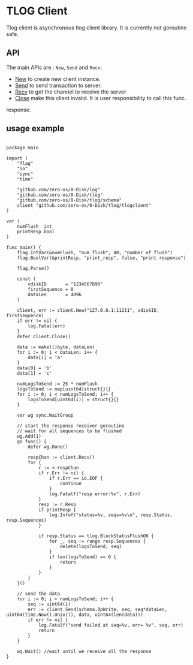 # TLOG Client

Tlog client is asynchronous tlog client library. It is currently not goroutine safe.

## API

The main APIs are : `New`, `Send` and `Recv`:

- [New](https://godoc.org/github.com/zero-os/0-Disk/tlog/tlogclient#New) to create new client instance.
- [Send](https://godoc.org/github.com/zero-os/0-Disk/tlog/tlogclient#Client.Send) to send transaction to server.
- [Recv](https://godoc.org/github.com/zero-os/0-Disk/tlog/tlogclient#Client.Recv) to get the channel to receive the server
- [Close](https://godoc.org/github.com/zero-os/0-Disk/tlog/tlogclient#Client.Close) make this client invalid. It is user responsibility to call this func.

response.

## usage example

```

package main

import (
	"flag"
	"io"
	"sync"
	"time"

	"github.com/zero-os/0-Disk/log"
	"github.com/zero-os/0-Disk/tlog"
	"github.com/zero-os/0-Disk/tlog/schema"
	client "github.com/zero-os/0-Disk/tlog/tlogclient"
)

var (
	numFlush  int
	printResp bool
)

func main() {
	flag.IntVar(&numFlush, "num_flush", 40, "number of flush")
	flag.BoolVar(&printResp, "print_resp", false, "print response")

	flag.Parse()

	const (
		vdiskID       = "1234567890"
		firstSequence = 0
		dataLen       = 4096
	)

	client, err := client.New("127.0.0.1:11211", vdiskID, firstSequence)
	if err != nil {
		log.Fatal(err)
	}
	defer client.Close()

	data := make([]byte, dataLen)
	for i := 0; i < dataLen; i++ {
		data[i] = 'a'
	}
	data[0] = 'b'
	data[1] = 'c'

	numLogsToSend := 25 * numFlush
	logsToSend := map[uint64]struct{}{}
	for i := 0; i < numLogsToSend; i++ {
		logsToSend[uint64(i)] = struct{}{}
	}

	var wg sync.WaitGroup

	// start the response receiver goroutine
	// wait for all sequences to be flushed
	wg.Add(1)
	go func() {
		defer wg.Done()

		respChan := client.Recv()
		for {
			r := <-respChan
			if r.Err != nil {
				if r.Err == io.EOF {
					continue
				}
				log.Fatalf("resp error:%v", r.Err)
			}
			resp := r.Resp
			if printResp {
				log.Infof("status=%v, seqs=%v\n", resp.Status, resp.Sequences)
			}

			if resp.Status == tlog.BlockStatusFlushOK {
				for _, seq := range resp.Sequences {
					delete(logsToSend, seq)
				}
				if len(logsToSend) == 0 {
					return
				}
			}
		}
	}()

	// send the data
	for i := 0; i < numLogsToSend; i++ {
		seq := uint64(i)
		err := client.Send(schema.OpWrite, seq, seq*dataLen, uint64(time.Now().Unix()), data, uint64(len(data)))
		if err != nil {
			log.Fatalf("send failed at seq=%v, err= %v", seq, err)
			return
		}
	}

	wg.Wait() //wait until we receive all the response
}
```
